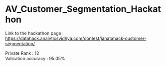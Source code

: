 # AV_Customer_Segmentation_Hackathon

Link to the hackathon page : https://datahack.analyticsvidhya.com/contest/janatahack-customer-segmentation/ </br>

Private Rank : 12 </br>
Valication accuracy : 95.05%
